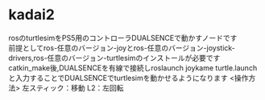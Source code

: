 # kadai2
rosのturtlesimをPS5用のコントローラDUALSENCEで動かすノードです  
前提としてros-任意のバージョン-joyとros-任意のバージョン-joystick-drivers,ros-任意のバージョン-turtlesimのインストールが必要です  
catkin_make後,DUALSENCEを有線で接続しroslaunch joykame turtle.launchと入力することでDUALSENCEでturtlesimを動かせるようになります
<操作方法>
左スティック：移動
L2：左回転
